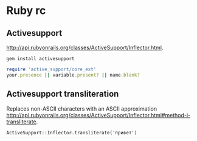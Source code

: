 Ruby rc
=======

Activesupport
-------------

<http://api.rubyonrails.org/classes/ActiveSupport/Inflector.html>.

    gem install activesupport

```ruby
require 'active_support/core_ext'
your.presence || variable.present? || name.blank?
```

Activesupport transliteration
-----------------------------

Replaces non-ASCII characters with an ASCII approximation
<http://api.rubyonrails.org/classes/ActiveSupport/Inflector.html#method-i-transliterate>.

    ActiveSupport::Inflector.transliterate('привет')
